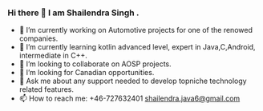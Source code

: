 ### Hi there 👋 I am Shailendra Singh .

- 🔭 I’m currently working on Automotive projects for one of the renowed companies.
- 🌱 I’m currently learning kotlin advanced level, expert in Java,C,Android, intermediate in C++. 
- 👯 I’m looking to collaborate on AOSP projects.
- 🤔 I’m looking for Canadian opportunities.
- 💬 Ask me about any support needed to develop topniche technology related features.
- 📫 How to reach me: +46-727632401 shailendra.java6@gmail.com

